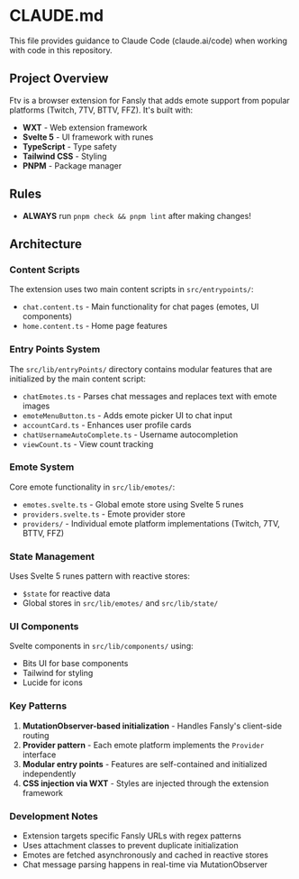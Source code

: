 # CLAUDE.md

This file provides guidance to Claude Code (claude.ai/code) when working with code in this repository.

## Project Overview

Ftv is a browser extension for Fansly that adds emote support from popular platforms (Twitch, 7TV, BTTV, FFZ). It's built with:

- **WXT** - Web extension framework
- **Svelte 5** - UI framework with runes
- **TypeScript** - Type safety
- **Tailwind CSS** - Styling
- **PNPM** - Package manager

## Rules

- **ALWAYS** run `pnpm check && pnpm lint` after making changes!

## Architecture

### Content Scripts

The extension uses two main content scripts in `src/entrypoints/`:

- `chat.content.ts` - Main functionality for chat pages (emotes, UI components)
- `home.content.ts` - Home page features

### Entry Points System

The `src/lib/entryPoints/` directory contains modular features that are initialized by the main content script:

- `chatEmotes.ts` - Parses chat messages and replaces text with emote images
- `emoteMenuButton.ts` - Adds emote picker UI to chat input
- `accountCard.ts` - Enhances user profile cards
- `chatUsernameAutoComplete.ts` - Username autocompletion
- `viewCount.ts` - View count tracking

### Emote System

Core emote functionality in `src/lib/emotes/`:

- `emotes.svelte.ts` - Global emote store using Svelte 5 runes
- `providers.svelte.ts` - Emote provider store
- `providers/` - Individual emote platform implementations (Twitch, 7TV, BTTV, FFZ)

### State Management

Uses Svelte 5 runes pattern with reactive stores:

- `$state` for reactive data
- Global stores in `src/lib/emotes/` and `src/lib/state/`

### UI Components

Svelte components in `src/lib/components/` using:

- Bits UI for base components
- Tailwind for styling
- Lucide for icons

### Key Patterns

1. **MutationObserver-based initialization** - Handles Fansly's client-side routing
2. **Provider pattern** - Each emote platform implements the `Provider` interface
3. **Modular entry points** - Features are self-contained and initialized independently
4. **CSS injection via WXT** - Styles are injected through the extension framework

### Development Notes

- Extension targets specific Fansly URLs with regex patterns
- Uses attachment classes to prevent duplicate initialization
- Emotes are fetched asynchronously and cached in reactive stores
- Chat message parsing happens in real-time via MutationObserver
